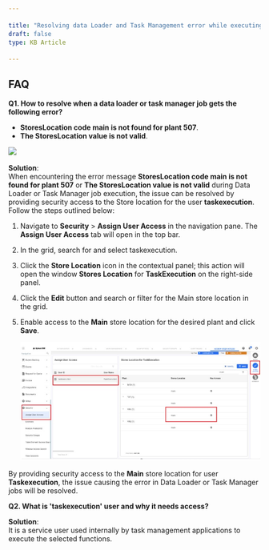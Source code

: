 ```yaml
---  
 
title: "Resolving data Loader and Task Management error while executing a job"  
draft: false 
type: KB Article
 
---
```

## FAQ

**Q1. How to resolve when a data loader or task manager job gets the following error?**
* **StoresLocation code main is not found for plant 507**.
* **The StoresLocation value is not valid**.

![](../assets/Azure_CCG/RD1.jpg)

**Solution**:  
When encountering the error message **StoresLocation code main is not found for
plant 507** or **The StoresLocation value is not valid** during Data Loader or Task Manager job
execution, the issue can be resolved by providing security access to the Store location for the
user **taskexecution**.  
Follow the steps outlined below:
1. Navigate to **Security** > **Assign User Access** in the navigation pane. The **Assign User
Access** tab will open in the top bar.
2. In the grid, search for and select taskexecution.
3. Click the **Store Location** icon in the contextual panel; this action will open the window
**Stores Location** for **TaskExecution** on the right-side panel.

4. Click the **Edit** button and search or filter for the Main store location in the grid.
5. Enable access to the **Main** store location for the desired plant and click **Save**.

    ![](../assets/kb-articles/Azure_CCG/RD2.jpg)

By providing security access to the **Main** store location for user **Taskexecution**, the issue causing
the error in Data Loader or Task Manager jobs will be resolved.

**Q2. What is 'taskexecution' user and why it needs access?**

**Solution**:  
It is a service user used internally by task management applications to execute the selected functions.

